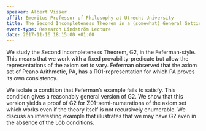 ```yaml
---
speaker: Albert Visser
affil: Emeritus Professor of Philosophy at Utrecht University
title: The Second Incompleteness Theorem in a (somewhat) General Setting
event-type: Research Lindström Lecture
date: 2017-11-16 18:15:00 +01:00
---
```

We study the Second Incompleteness Theorem, G2, in the  Feferman-style. This means that we work with a fixed  provability-predicate but allow the representations of the axiom set to  vary. Feferman observed that the axiom set of Peano Arithmetic, PA, has a Π01-representation for which PA proves its own consistency.

We isolate a condition that Feferman’s example fails to satisfy. This condition gives a reasonably general version of G2. We show that this  version yields a proof of G2 for Σ01-semi-numerations of the axiom set which works even if the theory itself is not  recursively enumerable. We discuss an interesting example that  illustrates that we may have G2 even in the absence of the Löb  conditions.
